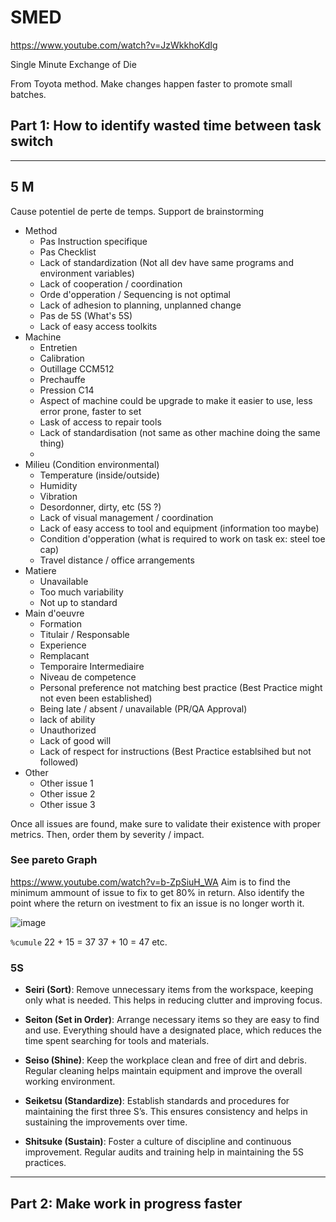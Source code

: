 # SMED

https://www.youtube.com/watch?v=JzWkkhoKdIg

Single
Minute
Exchange of
Die

From Toyota method. Make changes happen faster to promote small batches.
## Part 1: How to identify wasted time between task switch

---
## 5 M
Cause potentiel de perte de temps. Support de brainstorming

- Method
	- Pas Instruction specifique
	- Pas Checklist
	- Lack of standardization (Not all dev have same programs and environment variables)
	- Lack of cooperation / coordination
	- Orde d'opperation / Sequencing is not optimal
	- Lack of adhesion to planning, unplanned change
	- Pas de 5S (What's 5S)
	- Lack of easy access toolkits
- Machine
	- Entretien
	- Calibration
	- Outillage CCM512
	- Prechauffe
	- Pression C14
	- Aspect of machine could be upgrade to make it easier to use, less error prone, faster to set
	- Lask of access to repair tools
	- Lack of standardisation (not same as other machine doing the same thing)
	- 
- Milieu (Condition environmental)
	- Temperature (inside/outside)
	- Humidity
	- Vibration
	- Desordonner, dirty, etc (5S ?)
	- Lack of visual management / coordination
	- Lack of easy access to tool and equipment (information too maybe) 
	- Condition d'opperation (what is required to work on task ex: steel toe cap)
	- Travel distance / office arrangements
- Matiere
	- Unavailable
	- Too much variability
	- Not up to standard
- Main d'oeuvre
	- Formation
	- Titulair / Responsable
	- Experience
	- Remplacant
	- Temporaire Intermediaire
	- Niveau de competence
	- Personal preference not matching best practice (Best Practice might not even been established)
	- Being late / absent / unavailable (PR/QA Approval)
	- lack of ability
	- Unauthorized
	- Lack of good will
	- Lack of respect for instructions (Best Practice establsihed but not followed)
- Other
	- Other issue 1
	- Other issue 2
	- Other issue 3

Once all issues are found, make sure to validate their existence with proper metrics.
Then, order them by severity / impact.

### See pareto Graph
https://www.youtube.com/watch?v=b-ZpSiuH_WA
Aim is to find the minimum ammount of issue to fix to get 80% in return. Also identify the point where the return on ivestment to fix an issue is no longer worth it.

![image](https://github.com/user-attachments/assets/2c2b8b1b-0f57-4b1b-9cd3-d241f305f8e2)

`%cumule`
22 + 15 = 37
37 + 10 = 47
etc.
### 5S
- **Seiri (Sort)**: Remove unnecessary items from the workspace, keeping only what is needed. This helps in reducing clutter and improving focus.
    
- **Seiton (Set in Order)**: Arrange necessary items so they are easy to find and use. Everything should have a designated place, which reduces the time spent searching for tools and materials.
    
- **Seiso (Shine)**: Keep the workplace clean and free of dirt and debris. Regular cleaning helps maintain equipment and improve the overall working environment.
    
- **Seiketsu (Standardize)**: Establish standards and procedures for maintaining the first three S’s. This ensures consistency and helps in sustaining the improvements over time.
    
- **Shitsuke (Sustain)**: Foster a culture of discipline and continuous improvement. Regular audits and training help in maintaining the 5S practices.

---
## Part 2: Make work in progress faster



